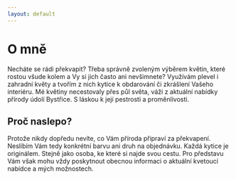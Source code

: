 ```yaml
---
layout: default
---
```


# O mně

Necháte se rádi překvapit? Třeba správně zvoleným výběrem květin, které rostou všude kolem a Vy si jich často ani nevšimnete? Využívám plevel i zahradní květy
a tvořím z nich kytice k obdarování či zkrášlení Vašeho interiéru. Mé květiny necestovaly přes půl světa, váži z aktuální nabídky přírody údolí Bystřice.
S láskou k její pestrosti a proměnlivosti.

## Proč naslepo?

Protože nikdy dopředu nevíte, co Vám příroda připraví za překvapení. Neslíbím Vám tedy konkrétní barvu ani druh na objednávku. Každá kytice je originálem. Stejně jako osoba, ke které si najde svou cestu. Pro představu Vám však mohu vždy poskytnout obecnou informaci o aktuální kvetoucí nabídce a mých možnostech.
